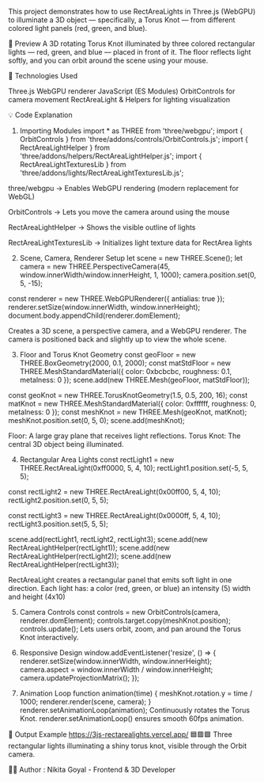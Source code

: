 This project demonstrates how to use RectAreaLights in Three.js (WebGPU) to illuminate a 3D object — specifically, a Torus Knot — from different colored light panels (red, green, and blue).

🚀 Preview
A 3D rotating Torus Knot illuminated by three colored rectangular lights — red, green, and blue — placed in front of it.
The floor reflects light softly, and you can orbit around the scene using your mouse.

🧰 Technologies Used

Three.js
WebGPU renderer
JavaScript (ES Modules)
OrbitControls for camera movement
RectAreaLight & Helpers for lighting visualization

💡 Code Explanation
1. Importing Modules
import * as THREE from 'three/webgpu';
import { OrbitControls } from 'three/addons/controls/OrbitControls.js';
import { RectAreaLightHelper } from 'three/addons/helpers/RectAreaLightHelper.js';
import { RectAreaLightTexturesLib } from 'three/addons/lights/RectAreaLightTexturesLib.js';

three/webgpu → Enables WebGPU rendering (modern replacement for WebGL)

OrbitControls → Lets you move the camera around using the mouse

RectAreaLightHelper → Shows the visible outline of lights

RectAreaLightTexturesLib → Initializes light texture data for RectArea lights

2. Scene, Camera, Renderer Setup
let scene = new THREE.Scene();
let camera = new THREE.PerspectiveCamera(45, window.innerWidth/window.innerHeight, 1, 1000);
camera.position.set(0, 5, -15);

const renderer = new THREE.WebGPURenderer({ antialias: true });
renderer.setSize(window.innerWidth, window.innerHeight);
document.body.appendChild(renderer.domElement);

Creates a 3D scene, a perspective camera, and a WebGPU renderer.
The camera is positioned back and slightly up to view the whole scene.

3. Floor and Torus Knot Geometry
const geoFloor = new THREE.BoxGeometry(2000, 0.1, 2000);
const matStdFloor = new THREE.MeshStandardMaterial({ color: 0xbcbcbc, roughness: 0.1, metalness: 0 });
scene.add(new THREE.Mesh(geoFloor, matStdFloor));

const geoKnot = new THREE.TorusKnotGeometry(1.5, 0.5, 200, 16);
const matKnot = new THREE.MeshStandardMaterial({ color: 0xffffff, roughness: 0, metalness: 0 });
const meshKnot = new THREE.Mesh(geoKnot, matKnot);
meshKnot.position.set(0, 5, 0);
scene.add(meshKnot);

Floor: A large gray plane that receives light reflections.
Torus Knot: The central 3D object being illuminated.

4. Rectangular Area Lights
const rectLight1 = new THREE.RectAreaLight(0xff0000, 5, 4, 10);
rectLight1.position.set(-5, 5, 5);

const rectLight2 = new THREE.RectAreaLight(0x00ff00, 5, 4, 10);
rectLight2.position.set(0, 5, 5);

const rectLight3 = new THREE.RectAreaLight(0x0000ff, 5, 4, 10);
rectLight3.position.set(5, 5, 5);

scene.add(rectLight1, rectLight2, rectLight3);
scene.add(new RectAreaLightHelper(rectLight1));
scene.add(new RectAreaLightHelper(rectLight2));
scene.add(new RectAreaLightHelper(rectLight3));

RectAreaLight creates a rectangular panel that emits soft light in one direction.
Each light has:
a color (red, green, or blue)
an intensity (5)
width and height (4x10)

5. Camera Controls
const controls = new OrbitControls(camera, renderer.domElement);
controls.target.copy(meshKnot.position);
controls.update();
Lets users orbit, zoom, and pan around the Torus Knot interactively.

6. Responsive Design
window.addEventListener('resize', () => {
  renderer.setSize(window.innerWidth, window.innerHeight);
  camera.aspect = window.innerWidth / window.innerHeight;
  camera.updateProjectionMatrix();
});

7. Animation Loop
function animation(time) {
  meshKnot.rotation.y = time / 1000;
  renderer.render(scene, camera);
}
renderer.setAnimationLoop(animation);
Continuously rotates the Torus Knot.
renderer.setAnimationLoop() ensures smooth 60fps animation.

📸 Output Example
https://3js-rectarealights.vercel.app/
🟦🟥🟩 Three rectangular lights illuminating a shiny torus knot, visible through the Orbit camera.

🧑‍💻 Author :
Nikita Goyal -
Frontend & 3D Developer

